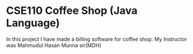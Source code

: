 # CSE110 Coffee Shop (Java Language)
In this project I have made a billing software for coffee shop. My Instructor was Mahmudul Hasan Munna sir(MDH)
